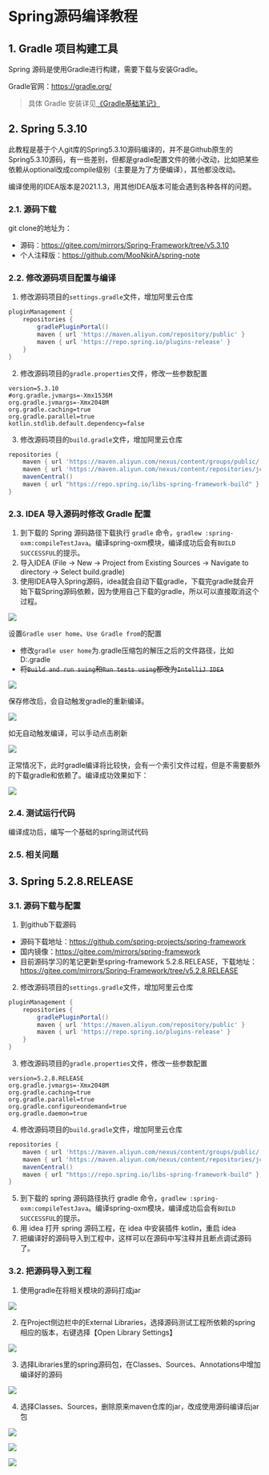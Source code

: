 # Spring源码编译教程

## 1. Gradle 项目构建工具

Spring 源码是使用Gradle进行构建，需要下载与安装Gradle。

Gradle官网：https://gradle.org/

> 具体 Gradle 安装详见[《Gradle基础笔记》](/05-DevOps工具/01-项目构建工具/03-Gradle基础笔记)

## 2. Spring 5.3.10

此教程是基于个人git库的Spring5.3.10源码编译的，并不是Github原生的Spring5.3.10源码，有一些差别，但都是gradle配置文件的微小改动，比如把某些依赖从optional改成compile级别（主要是为了方便编译），其他都没改动。

编译使用的IDEA版本是2021.1.3，用其他IDEA版本可能会遇到各种各样的问题。

### 2.1. 源码下载

git clone的地址为：

- 源码：https://gitee.com/mirrors/Spring-Framework/tree/v5.3.10
- 个人注释版：https://github.com/MooNkirA/spring-note

### 2.2. 修改源码项目配置与编译

1. 修改源码项目的`settings.gradle`文件，增加阿里云仓库

```gradle
pluginManagement {
	repositories {
		gradlePluginPortal()
        maven { url 'https://maven.aliyun.com/repository/public' }
		maven { url 'https://repo.spring.io/plugins-release' }
	}
}
```

2. 修改源码项目的`gradle.properties`文件，修改一些参数配置

```properties
version=5.3.10
#org.gradle.jvmargs=-Xmx1536M
org.gradle.jvmargs=-Xmx2048M
org.gradle.caching=true
org.gradle.parallel=true
kotlin.stdlib.default.dependency=false
```

3. 修改源码项目的`build.gradle`文件，增加阿里云仓库

```gradle
repositories {
    maven { url 'https://maven.aliyun.com/nexus/content/groups/public/' }
    maven { url 'https://maven.aliyun.com/nexus/content/repositories/jcenter'}
	mavenCentral()
    maven { url "https://repo.spring.io/libs-spring-framework-build" }
}
```

### 2.3. IDEA 导入源码时修改 Gradle 配置

1. 到下载的 Spring 源码路径下载执行 `gradle` 命令，`gradlew :spring-oxm:compileTestJava`。编译spring-oxm模块，编译成功后会有`BUILD SUCCESSFUL`的提示。
2. 导入IDEA (File -> New -> Project from Existing Sources -> Navigate to directory -> Select build.gradle)
3. 使用IDEA导入Spring源码，idea就会自动下载gradle，下载完gradle就会开始下载Spring源码依赖，因为使用自己下载的gradle，所以可以直接取消这个过程。

![](images/20211010161333988_21107.png)

设置`Gradle user home`、`Use Gradle from`的配置

- 修改`gradle user home`为.gradle压缩包的解压之后的文件路径，比如D:\.gradle
- ~~将`Build and run suing`和`Run tests using`都改为`IntelliJ IDEA`~~

![](images/20211017141206871_19426.png)

保存修改后，会自动触发gradle的重新编译。

![](images/20211010163626944_11580.png)

如无自动触发编译，可以手动点击刷新

![](images/20211010163735375_1007.png)

正常情况下，此时gradle编译将比较快，会有一个索引文件过程，但是不需要额外的下载gradle和依赖了。编译成功效果如下：

![](images/20211010172758571_9328.png)

### 2.4. 测试运行代码

编译成功后，编写一个基础的spring测试代码



### 2.5. 相关问题




## 3. Spring 5.2.8.RELEASE

### 3.1. 源码下载与配置

1. 到github下载源码

- 源码下载地址：https://github.com/spring-projects/spring-framework
- 国内镜像：https://gitee.com/mirrors/spring-framework
- 目前源码学习的笔记更新至spring-framework 5.2.8.RELEASE，下载地址：https://gitee.com/mirrors/Spring-Framework/tree/v5.2.8.RELEASE

2. 修改源码项目的`settings.gradle`文件，增加阿里云仓库

```gradle
pluginManagement {
	repositories {
		gradlePluginPortal()
        maven { url 'https://maven.aliyun.com/repository/public' }
		maven { url 'https://repo.spring.io/plugins-release' }
	}
}
```

3. 修改源码项目的`gradle.properties`文件，修改一些参数配置

```properties
version=5.2.8.RELEASE
org.gradle.jvmargs=-Xmx2048M
org.gradle.caching=true
org.gradle.parallel=true
org.gradle.configureondemand=true
org.gradle.daemon=true
```

4. 修改源码项目的`build.gradle`文件，增加阿里云仓库

```gradle
repositories {
    maven { url 'https://maven.aliyun.com/nexus/content/groups/public/' }
    maven { url 'https://maven.aliyun.com/nexus/content/repositories/jcenter'}
	mavenCentral()
    maven { url "https://repo.spring.io/libs-spring-framework-build" }
}
```

5. 到下载的 spring 源码路径执行 gradle 命令，`gradlew :spring-oxm:compileTestJava`。编译spring-oxm模块，编译成功后会有`BUILD SUCCESSFUL`的提示。
6. 用 idea 打开 spring 源码工程，在 idea 中安装插件 kotlin，重启 idea
7. 把编译好的源码导入到工程中，这样可以在源码中写注释并且断点调试源码了。

### 3.2. 把源码导入到工程

1. 使用gradle在将相关模块的源码打成jar

![](images/20201226100102742_32136.png)

2. 在Project侧边栏中的External Libraries，选择源码测试工程所依赖的spring相应的版本，右键选择【Open Library Settings】

![](images/20201226101626229_17268.png)

3. 选择Libraries里的spring源码包，在Classes、Sources、Annotations中增加编译好的源码

![](images/20201226102200321_32128.png)

4. 选择Classes、Sources，删除原来maven仓库的jar，改成使用源码编译后jar包

![](images/20201226102458984_31395.png)

![](images/20201226102637109_31955.png)

![](images/20201226102647171_22314.png)

